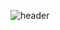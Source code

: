 ![header](https://capsule-render.vercel.app/api?type=Waving&text=Hello+I'M+EUNCHONG+KIM!&fontSize=40&fontAlign=40&fontColor=00FF00&desc=test)
